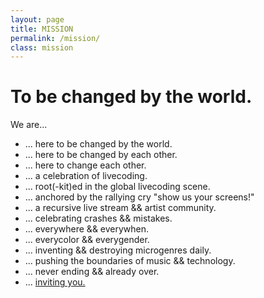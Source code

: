 ```yaml
---
layout: page
title: MISSION
permalink: /mission/
class: mission
---
```

# To be changed by the world.

We are...

- ... here to be changed by the world.
- ... here to be changed by each other.
- ... here to change each other.
- ... a celebration of livecoding.
- ... root(-kit)ed in the global livecoding scene.
- ... anchored by the rallying cry "show us your screens!"
- ... a recursive live stream && artist community.
- ... celebrating crashes && mistakes.
- ... everywhere && everywhen.
- ... everycolor && everygender.
- ... inventing && destroying microgenres daily.
- ... pushing the boundaries of music && technology.
- ... never ending && already over.
- ... [inviting you.](https://llllllll.co/t/45273)